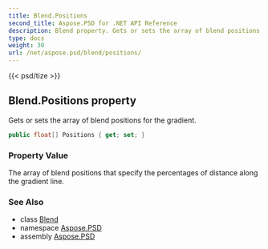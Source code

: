 ```yaml
---
title: Blend.Positions
second_title: Aspose.PSD for .NET API Reference
description: Blend property. Gets or sets the array of blend positions for the gradient
type: docs
weight: 30
url: /net/aspose.psd/blend/positions/
---
```

{{< psd/tize >}}
## Blend.Positions property

Gets or sets the array of blend positions for the gradient.

```csharp
public float[] Positions { get; set; }
```

### Property Value

The array of blend positions that specify the percentages of distance along the gradient line.

### See Also

* class [Blend](../)
* namespace [Aspose.PSD](../../../aspose.psd/)
* assembly [Aspose.PSD](../../../)


